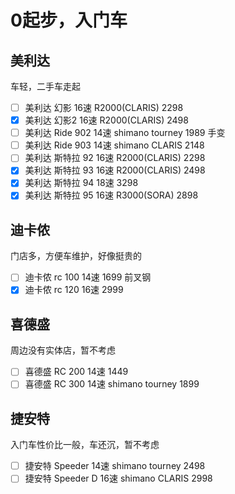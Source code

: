 # 0起步，入门车
## 美利达
车轻，二手车走起
- [ ] 美利达 幻影 16速 R2000(CLARIS) 2298 
- [x] 美利达 幻影2 16速 R2000(CLARIS) 2498
- [ ] 美利达 Ride 902 14速 shimano tourney 1989 手变
- [ ] 美利达 Ride 903 14速 shimano CLARIS 2148
- [ ] 美利达 斯特拉 92 16速 R2000(CLARIS) 2298
- [x] 美利达 斯特拉 93 16速 R2000(CLARIS) 2498
- [x] 美利达 斯特拉 94 18速 3298
- [x] 美利达 斯特拉 95 16速 R3000(SORA) 2898
## 迪卡侬
门店多，方便车维护，好像挺贵的
- [ ] 迪卡侬 rc 100 14速 1699 前叉钢
- [x] 迪卡侬 rc 120 16速 2999
## 喜德盛
周边没有实体店，暂不考虑
- [ ] 喜德盛 RC 200 14速 1449
- [ ] 喜德盛 RC 300 14速 shimano tourney 1899
## 捷安特
入门车性价比一般，车还沉，暂不考虑
- [ ] 捷安特 Speeder 14速 shimano tourney 2498
- [ ] 捷安特 Speeder D 16速 shimano CLARIS 2998
